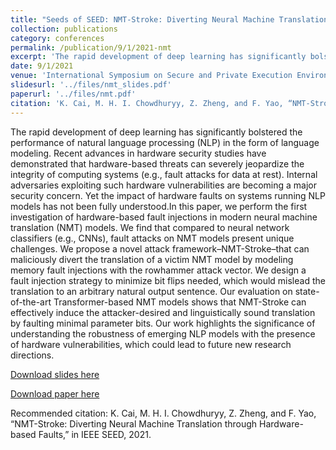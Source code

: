 ```yaml
---
title: "Seeds of SEED: NMT-Stroke: Diverting Neural Machine Translation through Hardware-based Faults"
collection: publications
category: conferences
permalink: /publication/9/1/2021-nmt
excerpt: 'The rapid development of deep learning has significantly bolstered the performance of natural language processing (NLP) in the form of language modeling. Recent advances in hardware security studies have demonstrated that hardware-based threats can severely jeopardize the integrity of computing systems (e.g., fault attacks for data at rest). Internal adversaries exploiting such hardware vulnerabilities are becoming a major security concern. Yet the impact of hardware faults on systems running NLP models has not been fully understood.In this paper, we perform the first investigation of hardware-based fault injections in modern neural machine translation (NMT) models. We find that compared to neural network classifiers (e.g., CNNs), fault attacks on NMT models present unique challenges. We propose a novel attack framework–NMT-Stroke–that can maliciously divert the translation of a victim NMT model by modeling memory fault injections with the rowhammer attack vector. We design a fault injection strategy to minimize bit flips needed, which would mislead the translation to an arbitrary natural output sentence. Our evaluation on state-of-the-art Transformer-based NMT models shows that NMT-Stroke can effectively induce the attacker-desired and linguistically sound translation by faulting minimal parameter bits. Our work highlights the significance of understanding the robustness of emerging NLP models with the presence of hardware vulnerabilities, which could lead to future new research directions.'
date: 9/1/2021
venue: 'International Symposium on Secure and Private Execution Environment Design (SEED)'
slidesurl: '../files/nmt_slides.pdf'
paperurl: '../files/nmt.pdf'
citation: 'K. Cai, M. H. I. Chowdhuryy, Z. Zheng, and F. Yao, “NMT-Stroke: Diverting Neural Machine Translation through Hardware-based Faults,” in IEEE SEED, 2021.'
---
```

The rapid development of deep learning has significantly bolstered the performance of natural language processing (NLP) in the form of language modeling. Recent advances in hardware security studies have demonstrated that hardware-based threats can severely jeopardize the integrity of computing systems (e.g., fault attacks for data at rest). Internal adversaries exploiting such hardware vulnerabilities are becoming a major security concern. Yet the impact of hardware faults on systems running NLP models has not been fully understood.In this paper, we perform the first investigation of hardware-based fault injections in modern neural machine translation (NMT) models. We find that compared to neural network classifiers (e.g., CNNs), fault attacks on NMT models present unique challenges. We propose a novel attack framework–NMT-Stroke–that can maliciously divert the translation of a victim NMT model by modeling memory fault injections with the rowhammer attack vector. We design a fault injection strategy to minimize bit flips needed, which would mislead the translation to an arbitrary natural output sentence. Our evaluation on state-of-the-art Transformer-based NMT models shows that NMT-Stroke can effectively induce the attacker-desired and linguistically sound translation by faulting minimal parameter bits. Our work highlights the significance of understanding the robustness of emerging NLP models with the presence of hardware vulnerabilities, which could lead to future new research directions.

[Download slides here](../files/nmt_slides.pdf)

[Download paper here](../files/nmt.pdf)

Recommended citation: K. Cai, M. H. I. Chowdhuryy, Z. Zheng, and F. Yao, “NMT-Stroke: Diverting Neural Machine Translation through Hardware-based Faults,” in IEEE SEED, 2021.